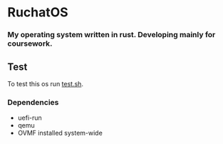 # RuchatOS

### My operating system written in rust. Developing mainly for coursework.

## Test

To test this os run [test.sh](test.sh).

### Dependencies
- uefi-run
- qemu
- OVMF installed system-wide
